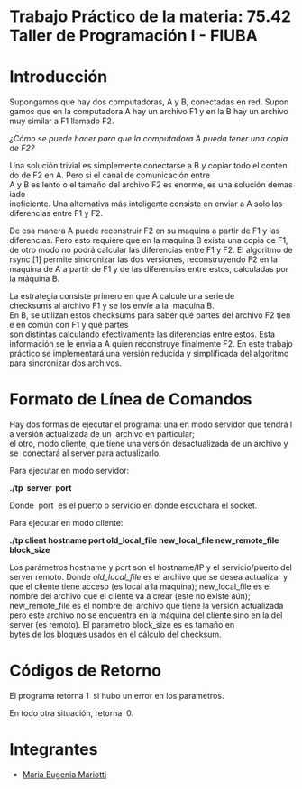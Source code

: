 # Trabajo Práctico de la materia: 75.42 Taller de Programación I - FIUBA

# Introducción  

  Supongamos que hay dos computadoras, A y B, conectadas en red. Supongamos que en la computadora A hay un archivo F1 y en la B hay un archivo muy similar a F1 llamado F2.
  
  *¿Cómo se puede hacer para que la computadora A pueda tener una copia de F2?*
  
  Una solución trivial es simplemente conectarse a B y copiar todo el contenido de F2 en A. Pero si el canal de comunicación entre A y B es lento o el tamaño del archivo F2 es enorme, es una solución demasiado ineficiente. Una alternativa más inteligente consiste en enviar a A solo las diferencias entre F1 y F2. 
  
  De esa manera A puede reconstruir F2 en su maquina a partir de F1 y las diferencias. Pero esto requiere que en la maquina B exista una copia de F1, de otro modo no podrá calcular las diferencias entre F1 y F2. El algoritmo de rsync [1] permite sincronizar las dos versiones, reconstruyendo F2 en la maquina de A a partir de F1 y de las diferencias entre estos, calculadas por la máquina B. 
  
  La estrategia consiste primero en que A calcule una serie de checksums al archivo F1 y se los envíe a la  maquina B.      En B, se utilizan estos checksums para saber qué partes del archivo F2 tiene en común con F1 y qué partes  son distintas calculando efectivamente las diferencias entre estos. Esta información se le envia a A quien reconstruye finalmente F2. En este trabajo práctico se implementará una versión reducida y simplificada del algoritmo para sincronizar dos archivos. 

# Formato de Línea de Comandos

Hay dos formas de ejecutar el programa: una en modo servidor que tendrá la versión actualizada de un  archivo en particular; 
el otro, modo cliente, que tiene una versión desactualizada de un archivo y se  conectará al server para actualizarlo.

Para ejecutar en modo servidor:   

  **./tp  server  port**     

Donde  port  es el puerto o servicio en donde escuchara el socket.

Para ejecutar en modo cliente:    

  **./tp client hostname port old_local_file new_local_file new_remote_file  block_size** 

Los parámetros hostname y port  son el hostname/IP y el servicio/puerto del server remoto.  Donde  *old_local_file* es el archivo que se desea actualizar y que el cliente tiene acceso (es local a la  maquina); new_local_file es el nombre del archivo que el cliente va a crear (este no existe aún);  new_remote_file es el nombre del archivo que tiene la versión actualizada pero este archivo no se encuentra en la máquina del cliente sino en la del server (es remoto). El parametro block_size es es tamaño en bytes de los bloques usados en el cálculo del checksum.   

# Códigos de Retorno 

El programa retorna 1  si hubo un error en los parametros. 

En todo otra situación, retorna  0.

# Integrantes

- [Maria Eugenia Mariotti](https://github.com/emariotti3)
